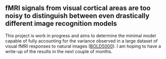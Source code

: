 ## fMRI signals from visual cortical areas are too noisy to distinguish between even drastically different image recognition models 

This project is work in progress and aims to determine the minimal model capable of fully accounting for the variance observed in a large dataset of visual fMRI responses to natural images ([BOLD5000](https://bold5000.github.io/)). I am hoping to have a write-up of the results in the next couple of months.
